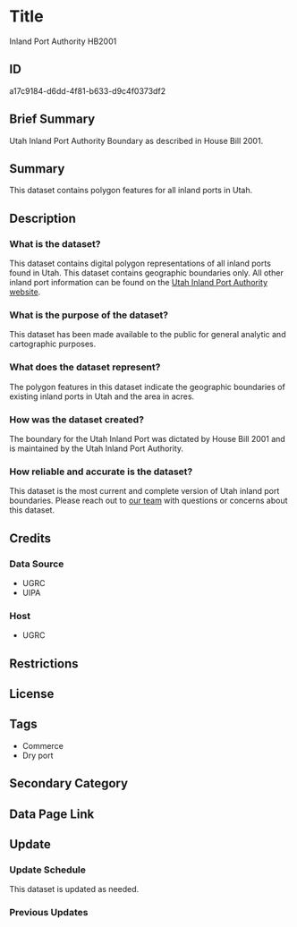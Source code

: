 # Title

Inland Port Authority HB2001

## ID

a17c9184-d6dd-4f81-b633-d9c4f0373df2

## Brief Summary

Utah Inland Port Authority Boundary as described in House Bill 2001.

## Summary

This dataset contains polygon features for all inland ports in Utah.

## Description

### What is the dataset?

This dataset contains digital polygon representations of all inland ports found in Utah. This dataset contains geographic boundaries only. All other inland port information can be found on the [Utah Inland Port Authority website](https://inlandportauthority.utah.gov/).

### What is the purpose of the dataset?

This dataset has been made available to the public for general analytic and cartographic purposes.

### What does the dataset represent?

The polygon features in this dataset indicate the geographic boundaries of existing inland ports in Utah and the area in acres.

### How was the dataset created?

The boundary for the Utah Inland Port was dictated by House Bill 2001 and is maintained by the Utah Inland Port Authority.

### How reliable and accurate is the dataset?

This dataset is the most current and complete version of Utah inland port boundaries. Please reach out to [our team](https://gis.utah.gov/contact/) with questions or concerns about this dataset.

## Credits

### Data Source

- UGRC
- UIPA

### Host

- UGRC

## Restrictions

## License

## Tags

- Commerce
- Dry port

## Secondary Category

## Data Page Link

## Update

### Update Schedule

This dataset is updated as needed.

### Previous Updates
